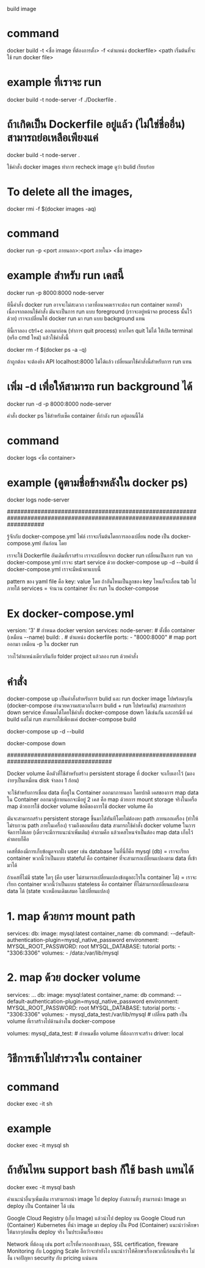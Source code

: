 build image

# command
docker build -t <ชื่อ image ที่ต้องการตั้ง> -f <ตำแหน่ง dockerfile> <path เริ่มต้นที่จะใช้ run docker file>

# example ที่เราจะ run
docker build -t node-server -f ./Dockerfile .
# ถ้าเกิดเป็น Dockerfile อยู่แล้ว (ไม่ใช่ชื่ออื่น) สามารถย่อเหลือเพียงแค่
docker build -t node-server .

ใช้คำสั่ง docker images ทำการ recheck image ดูว่า bulid เรียบร้อย

# To delete all the images,
docker rmi -f $(docker images -aq)

# command
docker run -p <port ภายนอก>:<port ภายใน> <ชื่อ image>

# example สำหรับ run เคสนี้
docker run -p 8000:8000 node-server

ทีนี้คำสั่ง docker run อาจจะไม่สะดวก เวลาที่อนาคตเราจะต้อง run container หลายตัว เนื่องจากตอนใช้คำสั่ง มันจะเป็นการ run แบบ foreground (เราจะอยู่หน้าจอ process นั้นไว้ด้วย) เราจะเปลี่ยนให้ docker run มา run แบบ background แทน

ทีนี้เราลอง ctrl+c ออกมาก่อน (ทำการ quit process) หากใคร quit ไม่ได้ ให้เปิด terminal (หรือ cmd ใหม่) แล้วใช้คำสั่งนี้

docker rm -f $(docker ps -a -q)

ถ้าถูกต้อง จะต้องยิง API localhost:8000 ไม่ได้แล้ว เปลี่ยนมาใช้คำสั่งนี้สำหรับการ run แทน

# เพิ่ม -d เพื่อให้สามารถ run background ได้
docker run -d -p 8000:8000 node-server

คำสั่ง docker ps ใช้สำหรับเช็ค container ที่กำลัง run อยู่ตอนนี้ได้

# command
docker logs <ชื่อ container>

# example (ดูตามชื่อข้างหลังใน docker ps)
docker logs node-server

###########################################################################################################################

รู้จักกับ docker-compose.yml ไฟล์
เราจะเริ่มต้นโดยการลองเปลี่ยน node เป็น docker-compose.yml กันก่อน โดย

เราจะใช้ Dockerfile อันเดิมที่เราสร้าง
เราจะเปลี่ยนจาก docker run เปลี่ยนเป็นการ run จาก docker-compose.yml
เราจะ start service ด้วย docker-compose up -d --build
ที่ docker-compose.yml เราจะมีหน้าตาแบบนี้

pattern ของ yaml file คือ key: value โดย ถ้าอันไหนเป็นลูกของ key ไหนก็จะเลื่อน tab ไป
ภายใต้ services = จำนวน container ที่จะ run ใน docker-compose

# Ex  docker-compose.yml

version: '3' # กำหนด docker version
services:
  node-server: # ตั้งชื่อ container (เหมือน --name)
    build: . # ตำแหน่ง dockerfile
    ports:
      - "8000:8000" # map port ออกมา เหมือน -p ใน docker run 

วางไว้ตำแหน่งเดียวกันกับ folder project แล้วลอง run ด้วยคำสั่ง

# คำสั่ง

docker-compose up เป็นคำสั่งสำหรับการ bulid และ run docker image ไปพร้อมๆกัน (docker-compose อำนวยความสะดวกในการ bulid + run ไปพร้อมกัน)
สามารถทำการ down service ทั้งหมดได้โดยใช้คำสั่ง docker-compose down ได้เช่นกัน
และกรณีที่ แค่ build แต่ไม่ run สามารถใช้เพียงแค่ docker-compose build


docker-compose up -d --build

docker-compose down 


#######################################################################################

Docker volume คือตัวที่ใช้สำหรับสร้าง persistent storage ที่ docker จะเก็บเอาไว้ (มองง่ายๆเป็นเหมือน disk จำลอง 1 ก้อน)

จะใช้สำหรับการเชื่อม data ที่อยู่ใน Container ออกมาภายนอก
โดยปกติ เคสของการ map data ใน Container ออกมาสู่ภายนอกจะมีอยู่ 2 เคส คือ
map ด้วยการ mount storage จริงในเครื่อ
map ด้วยการใช้ docker volume
ข้อดีของการใช้ docker volume คือ

มันจะสามารถสร้าง persistent storage ขึ้นมาได้ทันทีโดยไม่ต้องหา path ภายนอกเครื่อง (ทำให้ไม่รบกวน path ภายในเครื่อง)
รวมถึงตอนที่ลบ data สามารถใช้คำสั่ง docker volume ในการจัดการได้เลย (เดี๋ยวจะมีการแนะนำเพิ่มเติม)
คำถามคือ แล้วเคสไหนจำเป็นต้อง map data เก็บไว้ คำตอบก็คือ

เคสที่ต้องมีการเก็บข้อมูลจากฝั่ง user เช่น database ในที่นี่ก็คือ mysql (db) = เราจะเรียก container พวกนี้ว่าเป็นแบบ stateful คือ container ที่จะสามารถเปลี่ยนแปลงตาม data ที่เข้ามาได้

ถ้าเคสที่ไม่มี state ใดๆ (คือ user ไม่สามารถเปลี่ยนแปลงข้อมูลอะไรใน container ได้) = เราจะเรียก container พวกนี้ว่าเป็นแบบ stateless คือ container ที่ไม่สามารถเปลี่ยนแปลงตาม data ได้ (state จะเหมือนเดิมเสมอ ไม่เปลี่ยนแปลง)

# 1. map ด้วยการ mount path
services:
  db:
    image: mysql:latest
    container_name: db
    command: --default-authentication-plugin=mysql_native_password
    environment:
      MYSQL_ROOT_PASSWORD: root
      MYSQL_DATABASE: tutorial
    ports:
      - "3306:3306"
    volumes:
      - /data:/var/lib/mysql

# 2. map ด้วย docker volume
services:
  ...
  db:
    image: mysql:latest
    container_name: db
    command: --default-authentication-plugin=mysql_native_password
    environment:
      MYSQL_ROOT_PASSWORD: root
      MYSQL_DATABASE: tutorial
    ports:
      - "3306:3306"
    volumes:
      - mysql_data_test:/var/lib/mysql # เปลี่ยน path เป็น volume ที่เราสร้างไปด้านล่างใน docker-compose

volumes:
  mysql_data_test: # กำหนดชื่อ volume ที่ต้องการจะสร้าง
    driver: local



# วิธีการเข้าไปสำรวจใน container

# command
docker exec -it <container name> sh

# example
docker exec -it mysql sh

# ถ้าอันไหน support bash ก็ใช้ bash แทนได้
docker exec -it mysql bash


คำแนะนำอื่นๆเพิ่มเติม
เราสามารถนำ image ไป deploy ยังสถานที่ๆ สามารถนำ Image มา deploy เป็น Container ได้ เช่น

Google Cloud Registry (เก็บ Image) แล้วนำไป deploy บน Google Cloud run (Container)
Kubernetes ที่นำ image มา deploy เป็น Pod (Container)
แนะนำว่าศึกษาให้มากๆก่อนขึ้น deploy จริง ในประเด็นเรื่องของ

Network ที่ต้องดู เช่น port อะไรที่ควรออกข้างนอก, SSL certification, fireware
Monitoring กับ Logging
Scale อีกว่าจะทำยังไง
แนะนำว่าให้ศึกษาเรื่องพวกนี้ก่อนขึ้นจริง ไม่งั้น เจอปัญหา security กับ pricing แน่นอน
